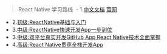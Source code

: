   
 > React Native 学习路线
  - 1.[中文文档](https://reactnative.cn/docs/0.48/getting-started.html) [官网](https://facebook.github.io/react-native/docs/textinput.html)
  - 2.[初级:ReactNative基础与入门](http://www.imooc.com/learn/808)
  - 3.[中级:ReactNative快速开发App一步到位](http://coding.imooc.com/class/69.html)
  - 3.[中级:双平台真实开发GitHub App React Native技术全面掌握](http://coding.imooc.com/class/89.html#Prchor)
  - 4.[高级:React Native贯穿全栈开发App](http://coding.imooc.com/class/chapter/56.html#Anchor)
